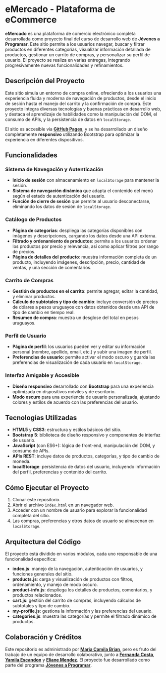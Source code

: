 # eMercado - Plataforma de eCommerce

**eMercado** es una plataforma de comercio electrónico completa desarrollada como proyecto final del curso de desarrollo web de **Jóvenes a Programar**. Este sitio permite a los usuarios navegar, buscar y filtrar productos en diferentes categorías, visualizar información detallada de productos, gestionar un carrito de compras, y personalizar su perfil de usuario. El proyecto se realiza en varias entregas, integrando progresivamente nuevas funcionalidades y refinamientos.

## Descripción del Proyecto

Este sitio simula un entorno de compra online, ofreciendo a los usuarios una experiencia fluida y moderna de navegación de productos, desde el inicio de sesión hasta el manejo del carrito y la confirmación de compra. Este proyecto integra diversas tecnologías y buenas prácticas en desarrollo web, y destaca el aprendizaje de habilidades como la manipulación del DOM, el consumo de APIs, y la persistencia de datos en `localStorage`.

El sitio es accesible vía **[GitHub Pages](URL_DEL_REPOSITORIO_GITHUB_PAGES)**, y se ha desarrollado un diseño completamente **responsivo** utilizando Bootstrap para optimizar la experiencia en diferentes dispositivos.

## Funcionalidades

### Sistema de Navegación y Autenticación
- **Inicio de sesión** con almacenamiento en `localStorage` para mantener la sesión.
- **Sistema de navegación dinámica** que adapta el contenido del menú según el estado de autenticación del usuario.
- **Función de cierre de sesión** que permite al usuario desconectarse, eliminando los datos de sesión de `localStorage`.

### Catálogo de Productos
- **Página de categorías**: despliega las categorías disponibles con imágenes y descripciones, cargando los datos desde una API externa.
- **Filtrado y ordenamiento de productos**: permite a los usuarios ordenar los productos por precio y relevancia, así como aplicar filtros por rango de precios.
- **Página de detalles del producto**: muestra información completa de un producto, incluyendo imágenes, descripción, precio, cantidad de ventas, y una sección de comentarios.

### Carrito de Compras
- **Gestión de productos en el carrito**: permite agregar, editar la cantidad, y eliminar productos.
- **Cálculo de subtotales y tipo de cambio**: incluye conversión de precios de dólares a pesos uruguayos con datos obtenidos desde una API de tipo de cambio en tiempo real.
- **Resumen de compra**: muestra un desglose del total en pesos uruguayos.

### Perfil de Usuario
- **Página de perfil**: los usuarios pueden ver y editar su información personal (nombre, apellido, email, etc.) y subir una imagen de perfil.
- **Preferencias de usuario**: permite activar el modo oscuro y guarda las preferencias de visualización de cada usuario en `localStorage`.

### Interfaz Amigable y Accesible
- **Diseño responsivo** desarrollado con **Bootstrap** para una experiencia optimizada en dispositivos móviles y de escritorio.
- **Modo oscuro** para una experiencia de usuario personalizada, ajustando colores y estilos de acuerdo con las preferencias del usuario.

## Tecnologías Utilizadas

- **HTML5** y **CSS3**: estructura y estilos básicos del sitio.
- **Bootstrap 5**: biblioteca de diseño responsivo y componentes de interfaz de usuario.
- **JavaScript** (con ES6+): lógica de front-end, manipulación del DOM, y consumo de APIs.
- **APIs REST**: incluye datos de productos, categorías, y tipo de cambio de moneda.
- **localStorage**: persistencia de datos del usuario, incluyendo información del perfil, preferencias y contenido del carrito.

## Cómo Ejecutar el Proyecto

1. Clonar este repositorio.
2. Abrir el archivo `index.html` en un navegador web.
3. Acceder con un nombre de usuario para explorar la funcionalidad completa del sitio.
4. Las compras, preferencias y otros datos de usuario se almacenan en `localStorage`.

## Arquitectura del Código

El proyecto está dividido en varios módulos, cada uno responsable de una funcionalidad específica:
- **index.js**: manejo de la navegación, autenticación de usuarios, y funciones generales del sitio.
- **products.js**: carga y visualización de productos con filtros, ordenamiento, y manejo de modo oscuro.
- **product-info.js**: despliega los detalles de productos, comentarios, y productos relacionados.
- **cart.js**: gestión del carrito de compras, incluyendo cálculos de subtotales y tipo de cambio.
- **my-profile.js**: gestiona la información y las preferencias del usuario.
- **categories.js**: muestra las categorías y permite el filtrado dinámico de productos.

## Colaboración y Créditos

Este repositorio es administrado por **[Maria Camila Brian](https://github.com/mc-brian)**, pero es fruto del trabajo de un equipo de desarrollo colaborativo, junto a **[Fernanda Costa](https://github.com/Fernanda3172005)**, **[Yamila Escandon](https://github.com/Yamila-e)** y **[Eliane Mendez](https://github.com/ElianeMendez)**. El proyecto fue desarrollado como parte del programa **[Jóvenes a Programar](https://jovenesaprogramar.edu.uy/)**.

